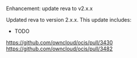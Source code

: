 Enhancement: update reva to v2.x.x

Updated reva to version 2.x.x. This update includes:

  * TODO

https://github.com/owncloud/ocis/pull/3430
https://github.com/owncloud/ocis/pull/3482
